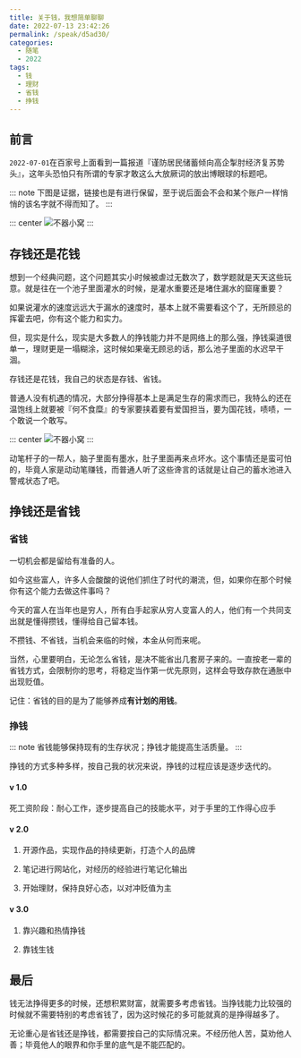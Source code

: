 ```yaml
---
title: 关于钱，我想简单聊聊
date: 2022-07-13 23:42:26
permalink: /speak/d5ad30/
categories:
  - 随笔
  - 2022
tags:
  - 钱
  - 理财
  - 省钱
  - 挣钱
---
```


## 前言

`2022-07-01`在百家号上面看到一篇报道『谨防居民储蓄倾向高企掣肘经济复苏势头』，这年头恐怕只有所谓的专家才敢这么大放厥词的放出博眼球的标题吧。

<!-- more -->

<InArticleAdsense
    data-ad-client="ca-pub-1725717718088510"
    data-ad-slot="7426219401">
</InArticleAdsense>

::: note
下图是证据，链接也是有进行保留，至于说后面会不会和某个账户一样悄悄的该名字就不得而知了。
:::

::: center
![不器小窝](https://cdn.staticaly.com/gh/xingcxb/blog_img@blog1/%E9%9A%8F%E7%AC%94/2022-07-10%2023-23-14.png)
:::

## 存钱还是花钱

想到一个经典问题，这个问题其实小时候被虐过无数次了，数学题就是天天这些玩意。就是往在一个池子里面灌水的时候，是灌水重要还是堵住漏水的窟窿重要？

如果说灌水的速度远远大于漏水的速度时，基本上就不需要看这个了，无所顾忌的挥霍去吧，你有这个能力和实力。

但，现实是什么，现实是大多数人的挣钱能力并不是网络上的那么强，挣钱渠道很单一，理财更是一塌糊涂，这时候如果毫无顾忌的话，那么池子里面的水迟早干涸。

存钱还是花钱，我自己的状态是存钱、省钱。

普通人没有机遇的情况，大部分挣得基本上是满足生存的需求而已，我特么的还在温饱线上就要被『何不食糜』的专家要挟着要有爱国担当，要为国花钱，啧啧，一个敢说一个敢写。

::: center
![不器小窝](https://cdn.staticaly.com/gh/xingcxb/blog_img@blog1/%E9%9A%8F%E7%AC%94/2022-07-11%2023-23-07.png)
:::

动笔杆子的一帮人，脑子里面有墨水，肚子里面再来点坏水。这个事情还是蛮可怕的，毕竟人家是动动笔赚钱，而普通人听了这些谗言的话就是让自己的蓄水池进入警戒状态了吧。

## 挣钱还是省钱

### 省钱

一切机会都是留给有准备的人。

如今这些富人，许多人会酸酸的说他们抓住了时代的潮流，但，如果你在那个时候你有这个能力去做这件事吗？

今天的富人在当年也是穷人，所有白手起家从穷人变富人的人，他们有一个共同支出就是懂得攒钱，懂得给自己留本钱。

不攒钱、不省钱，当机会来临的时候，本金从何而来呢。

当然，心里要明白，无论怎么省钱，是决不能省出几套房子来的。一直按老一辈的省钱方式，会限制你的思考，将稳定当作第一优先原则，这样会导致存款在通胀中出现贬值。

记住：省钱的目的是为了能够养成**有计划的用钱**。

### 挣钱

::: note
省钱能够保持现有的生存状况；挣钱才能提高生活质量。
:::

挣钱的方式多种多样，按自己我的状况来说，挣钱的过程应该是逐步迭代的。

#### v 1.0

死工资阶段：耐心工作，逐步提高自己的技能水平，对于手里的工作得心应手

#### v 2.0

1. 开源作品，实现作品的持续更新，打造个人的品牌

2. 笔记进行网站化，对经历的经验进行笔记化输出

3. 开始理财，保持良好心态，以对冲贬值为主

#### v 3.0

1. 靠兴趣和热情挣钱

2. 靠钱生钱

## 最后

钱无法挣得更多的时候，还想积累财富，就需要多考虑省钱。当挣钱能力比较强的时候就不需要特别的考虑省钱了，因为这时候花的多可能就真的是挣得越多了。

无论重心是省钱还是挣钱，都需要按自己的实际情况来。不经历他人苦，莫劝他人善；毕竟他人的眼界和你手里的底气是不能匹配的。
